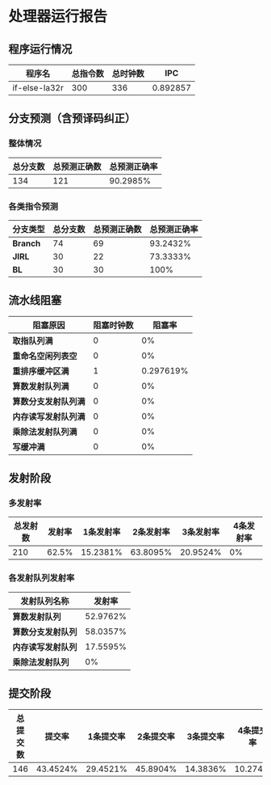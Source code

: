 # 处理器运行报告
## 程序运行情况
|程序名|总指令数|总时钟数|IPC|
|---|---|---|---|
|if-else-la32r|300|336|0.892857|

## 分支预测（含预译码纠正）
### 整体情况
|总分支数|总预测正确数|总预测正确率|
|---|---|---|
|134|121|90.2985%|

### 各类指令预测
|分支类型|总分支数|总预测正确数|总预测正确率|
|---|---|---|---|
|**Branch**| 74 | 69 | 93.2432%|
|**JIRL**| 30 | 22 | 73.3333%|
|**BL**| 30 | 30 | 100%|

## 流水线阻塞
|阻塞原因|阻塞时钟数|阻塞率|
|---|---|---|
|**取指队列满**| 0 | 0%|
|**重命名空闲列表空**|0 | 0%|
|**重排序缓冲区满**|1 | 0.297619%|
|**算数发射队列满**|0 | 0%|
|**算数分支发射队列满**|0 | 0%|
|**内存读写发射队列满**|0 | 0%|
|**乘除法发射队列满**|0 | 0%|
|**写缓冲满**|0 | 0%|

## 发射阶段
### 多发射率
|总发射数|发射率|1条发射率|2条发射率|3条发射率|4条发射率|
|---|---|---|---|---|---|
|210|62.5%|15.2381%|63.8095%|20.9524%|0%|

### 各发射队列发射率
|发射队列名称|发射率|
|---|---|
|**算数发射队列**|52.9762%|
|**算数分支发射队列**|58.0357%|
|**内存读写发射队列**|17.5595%|
|**乘除法发射队列**|0%|

## 提交阶段
|总提交数|提交率|1条提交率|2条提交率|3条提交率|4条提交率|
|---|---|---|---|---|---|
|146|43.4524%|29.4521%|45.8904%|14.3836%|10.274%|
